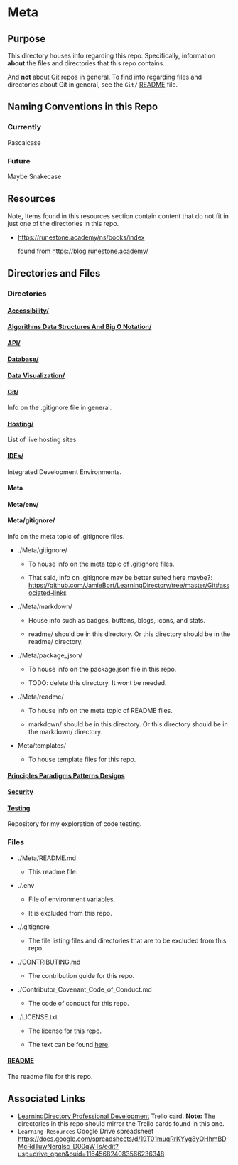# Meta

## Purpose

This directory houses info regarding this repo. Specifically, information **about** the files and directories that this repo contains.

And **not** about Git repos in general. To find info regarding files and directories about Git in general, see the `Git/` [README](../Git/README.md) file.

## Naming Conventions in this Repo

### Currently

Pascalcase

### Future

Maybe Snakecase

## Resources

Note, Items found in this resources section contain content that do not fit in just one of the directories in this repo.

- https://runestone.academy/ns/books/index

  found from https://blog.runestone.academy/

## Directories and Files

### Directories

#### [Accessibility/](../Accessibility/)

#### [Algorithms Data Structures And Big O Notation/](../AlgorithmsDataStructuresAndBigONotation/)

#### [API/](../API/)

#### [Database/](../Databases/)

#### [Data Visualization/](../DataVisualization/)

#### [Git/](../Git/)

Info on the .gitignore file in general.

#### [Hosting/](../Hosting/)

List of live hosting sites.

#### [IDEs/](../IDEs/)

Integrated Development Environments.

#### Meta

#### Meta/env/

#### Meta/gitignore/

Info on the meta topic of .gitignore files.

- ./Meta/gitignore/

  - To house info on the meta topic of .gitignore files.

  - That said, info on .gitignore may be better suited here maybe?: https://github.com/JamieBort/LearningDirectory/tree/master/Git#associated-links

- ./Meta/markdown/

  - House info such as badges, buttons, blogs, icons, and stats.

  - readme/ should be in this directory. Or this directory should be in the readme/ directory.

- ./Meta/package_json/

  - To house info on the package.json file in this repo.

  - TODO: delete this directory. It wont be needed.

- ./Meta/readme/

  - To house info on the meta topic of README files.

  - markdown/ should be in this directory. Or this directory should be in the markdown/ directory.

- Meta/templates/

  - To house template files for this repo.

#### [Principles Paradigms Patterns Designs](../PrinciplesParadigmsPatternsDesigns/)

#### [Security](../Security/)

#### [Testing](../Testing/)

Repository for my exploration of code testing.

### Files

- ./Meta/README.md

  - This readme file.

- ./.env

  - File of environment variables.

  - It is excluded from this repo.

- ./.gitignore

  - The file listing files and directories that are to be excluded from this repo.

- ./CONTRIBUTING.md

  - The contribution guide for this repo.

- ./Contributor_Covenant_Code_of_Conduct.md

  - The code of conduct for this repo.

- ./LICENSE.txt

  - The license for this repo.

  - The text can be found [here](../LICENSE.txt).

#### [README](../README.md)

The readme file for this repo.

## Associated Links

- [LearningDirectory Professional Development](https://trello.com/c/vx0oVl0e/237-learningdirectory-professional-development) Trello card.
  **Note:** The directories in this repo should mirror the Trello cards found in this one.
- `Learning Resources` Google Drive spreadsheet
  https://docs.google.com/spreadsheets/d/19T01muqRrKYyg8yOHhmBDMcRdTuwNerqlsc_D00qWTs/edit?usp=drive_open&ouid=116456824083566236348
